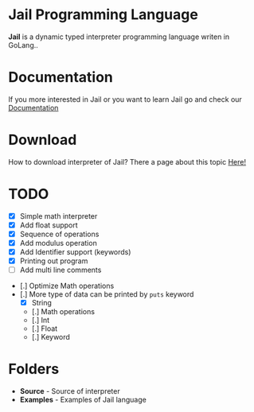 # Jail Programming Language
**Jail** is a dynamic typed interpreter programming language writen in GoLang..  
# Documentation
If you more interested in Jail or you want to learn Jail go and check our [Documentation](https://github.com/SolindekDev/Jail/blob/main/Documentation/Introduction.md) 
# Download
How to download interpreter of Jail? There a page about this topic [Here!](https://github.com/SolindekDev/Jail/blob/main/Documentation/Download/Download.md)
# TODO
- [x] Simple math interpreter
- [x] Add float support
- [x] Sequence of operations
- [x] Add modulus operation
- [x] Add Identifier support (keywords)
- [x] Printing out program 
- [ ] Add multi line comments
- [.] Optimize Math operations
- [.] More type of data can be printed by `puts` keyword
  - [x] String
  - [.] Math operations
  - [.] Int
  - [.] Float
  - [.] Keyword
# Folders
- **Source** - Source of interpreter
- **Examples** - Examples of Jail language
